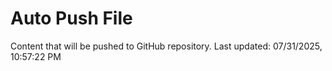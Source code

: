 # Auto Push File

Content that will be pushed to GitHub repository.
Last updated: 07/31/2025, 10:57:22 PM